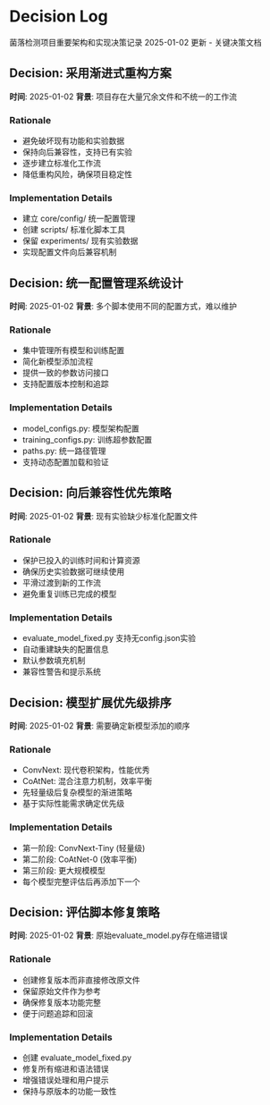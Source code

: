 # Decision Log

菌落检测项目重要架构和实现决策记录
2025-01-02 更新 - 关键决策文档

## Decision: 采用渐进式重构方案

**时间**: 2025-01-02
**背景**: 项目存在大量冗余文件和不统一的工作流

### Rationale 
- 避免破坏现有功能和实验数据
- 保持向后兼容性，支持已有实验
- 逐步建立标准化工作流
- 降低重构风险，确保项目稳定性

### Implementation Details
- 建立 core/config/ 统一配置管理
- 创建 scripts/ 标准化脚本工具
- 保留 experiments/ 现有实验数据
- 实现配置文件向后兼容机制

## Decision: 统一配置管理系统设计

**时间**: 2025-01-02
**背景**: 多个脚本使用不同的配置方式，难以维护

### Rationale
- 集中管理所有模型和训练配置
- 简化新模型添加流程
- 提供一致的参数访问接口
- 支持配置版本控制和追踪

### Implementation Details
- model_configs.py: 模型架构配置
- training_configs.py: 训练超参数配置
- paths.py: 统一路径管理
- 支持动态配置加载和验证

## Decision: 向后兼容性优先策略

**时间**: 2025-01-02
**背景**: 现有实验缺少标准化配置文件

### Rationale
- 保护已投入的训练时间和计算资源
- 确保历史实验数据可继续使用
- 平滑过渡到新的工作流
- 避免重复训练已完成的模型

### Implementation Details
- evaluate_model_fixed.py 支持无config.json实验
- 自动重建缺失的配置信息
- 默认参数填充机制
- 兼容性警告和提示系统

## Decision: 模型扩展优先级排序

**时间**: 2025-01-02
**背景**: 需要确定新模型添加的顺序

### Rationale
- ConvNext: 现代卷积架构，性能优秀
- CoAtNet: 混合注意力机制，效率平衡
- 先轻量级后复杂模型的渐进策略
- 基于实际性能需求确定优先级

### Implementation Details
- 第一阶段: ConvNext-Tiny (轻量级)
- 第二阶段: CoAtNet-0 (效率平衡)
- 第三阶段: 更大规模模型
- 每个模型完整评估后再添加下一个

## Decision: 评估脚本修复策略

**时间**: 2025-01-02
**背景**: 原始evaluate_model.py存在缩进错误

### Rationale
- 创建修复版本而非直接修改原文件
- 保留原始文件作为参考
- 确保修复版本功能完整
- 便于问题追踪和回滚

### Implementation Details
- 创建 evaluate_model_fixed.py
- 修复所有缩进和语法错误
- 增强错误处理和用户提示
- 保持与原版本的功能一致性